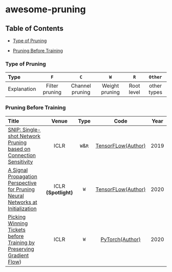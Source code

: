 # awesome-pruning

## Table of Contents

- [Type of Pruning](#type-of-pruning)

- [Pruning Before Training](#pruning-before-training)

### Type of Pruning

| Type        | `F`            | `C`             | `W`            | `R`        | `Other`     |
|:----------- |:--------------:|:---------------:|:--------------:|:----------:|:-----------:|
| Explanation | Filter pruning | Channel pruning | Weight pruning | Root level | other types |

### Pruning Before Training
| Title   | Venue | Type    | Code | Year |
|:-------------------------------------------------------------------------------------------------------------------------------- |:-----:|:-------:|:----:|:----:|
| [SNIP: Single-shot Network Pruning based on Connection Sensitivity](https://arxiv.org/abs/1810.02340)| ICLR| `W`&`R` | [TensorFLow(Author)](https://github.com/namhoonlee/snip-public) | 2019 |
| [A Signal Propagation Perspective for Pruning Neural Networks at Initialization](https://arxiv.org/abs/1906.06307)| ICLR **(Spotlight)** | `W` | [TensorFLow(Author)](https://github.com/namhoonlee/spp-public) | 2020 |
| [Picking Winning Tickets before Training by Preserving Gradient Flow](https://openreview.net/pdf?id=SkgsACVKPH))| ICLR | `W` | [PyTorch(Author)](https://github.com/alecwangcq/GraSP) | 2020 |      
